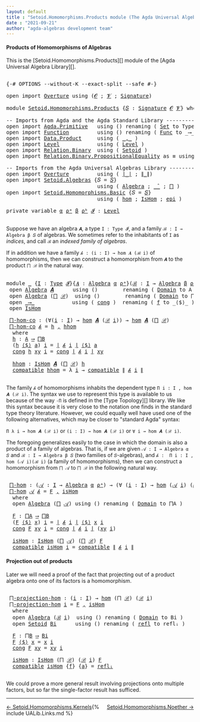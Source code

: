 ```yaml
---
layout: default
title : "Setoid.Homomorphisms.Products module (The Agda Universal Algebra Library)"
date : "2021-09-21"
author: "agda-algebras development team"
---
```


#### <a id="products-of-homomorphisms">Products of Homomorphisms of Algebras</a>

This is the [Setoid.Homomorphisms.Products][] module of the [Agda Universal Algebra Library][].

<pre class="Agda">

<a id="364" class="Symbol">{-#</a> <a id="368" class="Keyword">OPTIONS</a> <a id="376" class="Pragma">--without-K</a> <a id="388" class="Pragma">--exact-split</a> <a id="402" class="Pragma">--safe</a> <a id="409" class="Symbol">#-}</a>

<a id="414" class="Keyword">open</a> <a id="419" class="Keyword">import</a> <a id="426" href="Overture.html" class="Module">Overture</a> <a id="435" class="Keyword">using</a> <a id="441" class="Symbol">(</a><a id="442" href="Overture.Signatures.html#648" class="Generalizable">𝓞</a> <a id="444" class="Symbol">;</a> <a id="446" href="Overture.Signatures.html#650" class="Generalizable">𝓥</a> <a id="448" class="Symbol">;</a> <a id="450" href="Overture.Signatures.html#3291" class="Function">Signature</a><a id="459" class="Symbol">)</a>

<a id="462" class="Keyword">module</a> <a id="469" href="Setoid.Homomorphisms.Products.html" class="Module">Setoid.Homomorphisms.Products</a> <a id="499" class="Symbol">{</a><a id="500" href="Setoid.Homomorphisms.Products.html#500" class="Bound">𝑆</a> <a id="502" class="Symbol">:</a> <a id="504" href="Overture.Signatures.html#3291" class="Function">Signature</a> <a id="514" href="Overture.Signatures.html#648" class="Generalizable">𝓞</a> <a id="516" href="Overture.Signatures.html#650" class="Generalizable">𝓥</a><a id="517" class="Symbol">}</a> <a id="519" class="Keyword">where</a>

<a id="526" class="Comment">-- Imports from Agda and the Agda Standard Library --------------------------</a>
<a id="604" class="Keyword">open</a> <a id="609" class="Keyword">import</a> <a id="616" href="Agda.Primitive.html" class="Module">Agda.Primitive</a>   <a id="633" class="Keyword">using</a> <a id="639" class="Symbol">()</a> <a id="642" class="Keyword">renaming</a> <a id="651" class="Symbol">(</a> <a id="653" href="Agda.Primitive.html#326" class="Primitive">Set</a> <a id="657" class="Symbol">to</a> <a id="660" class="Primitive">Type</a> <a id="665" class="Symbol">)</a>
<a id="667" class="Keyword">open</a> <a id="672" class="Keyword">import</a> <a id="679" href="Function.html" class="Module">Function</a>         <a id="696" class="Keyword">using</a> <a id="702" class="Symbol">()</a> <a id="705" class="Keyword">renaming</a> <a id="714" class="Symbol">(</a> <a id="716" href="Function.Bundles.html#1868" class="Record">Func</a> <a id="721" class="Symbol">to</a> <a id="724" class="Record">_⟶_</a> <a id="728" class="Symbol">)</a>
<a id="730" class="Keyword">open</a> <a id="735" class="Keyword">import</a> <a id="742" href="Data.Product.html" class="Module">Data.Product</a>     <a id="759" class="Keyword">using</a> <a id="765" class="Symbol">(</a> <a id="767" href="Agda.Builtin.Sigma.html#236" class="InductiveConstructor Operator">_,_</a> <a id="771" class="Symbol">)</a>
<a id="773" class="Keyword">open</a> <a id="778" class="Keyword">import</a> <a id="785" href="Level.html" class="Module">Level</a>            <a id="802" class="Keyword">using</a> <a id="808" class="Symbol">(</a> <a id="810" href="Agda.Primitive.html#597" class="Postulate">Level</a> <a id="816" class="Symbol">)</a>
<a id="818" class="Keyword">open</a> <a id="823" class="Keyword">import</a> <a id="830" href="Relation.Binary.html" class="Module">Relation.Binary</a>  <a id="847" class="Keyword">using</a> <a id="853" class="Symbol">(</a> <a id="855" href="Relation.Binary.Bundles.html#1009" class="Record">Setoid</a> <a id="862" class="Symbol">)</a>
<a id="864" class="Keyword">open</a> <a id="869" class="Keyword">import</a> <a id="876" href="Relation.Binary.PropositionalEquality.html" class="Module">Relation.Binary.PropositionalEquality</a> <a id="914" class="Symbol">as</a> <a id="917" class="Module">≡</a> <a id="919" class="Keyword">using</a> <a id="925" class="Symbol">(</a> <a id="927" href="Agda.Builtin.Equality.html#151" class="Datatype Operator">_≡_</a> <a id="931" class="Symbol">)</a>

<a id="934" class="Comment">-- Imports from the Agda Universal Algebras Library ----------------------</a>
<a id="1009" class="Keyword">open</a> <a id="1014" class="Keyword">import</a> <a id="1021" href="Overture.html" class="Module">Overture</a>         <a id="1038" class="Keyword">using</a> <a id="1044" class="Symbol">(</a> <a id="1046" href="Overture.Basic.html#4326" class="Function Operator">∣_∣</a> <a id="1050" class="Symbol">;</a> <a id="1052" href="Overture.Basic.html#4364" class="Function Operator">∥_∥</a><a id="1055" class="Symbol">)</a>
<a id="1057" class="Keyword">open</a> <a id="1062" class="Keyword">import</a> <a id="1069" href="Setoid.Algebras.html" class="Module">Setoid.Algebras</a> <a id="1085" class="Symbol">{</a><a id="1086" class="Argument">𝑆</a> <a id="1088" class="Symbol">=</a> <a id="1090" href="Setoid.Homomorphisms.Products.html#500" class="Bound">𝑆</a><a id="1091" class="Symbol">}</a>
                             <a id="1122" class="Keyword">using</a> <a id="1128" class="Symbol">(</a> <a id="1130" href="Setoid.Algebras.Basic.html#2837" class="Record">Algebra</a> <a id="1138" class="Symbol">;</a> <a id="1140" href="Setoid.Algebras.Basic.html#3776" class="Function Operator">_̂_</a> <a id="1144" class="Symbol">;</a> <a id="1146" href="Setoid.Algebras.Products.html#1634" class="Function">⨅</a> <a id="1148" class="Symbol">)</a>
<a id="1150" class="Keyword">open</a> <a id="1155" class="Keyword">import</a> <a id="1162" href="Setoid.Homomorphisms.Basic.html" class="Module">Setoid.Homomorphisms.Basic</a> <a id="1189" class="Symbol">{</a><a id="1190" class="Argument">𝑆</a> <a id="1192" class="Symbol">=</a> <a id="1194" href="Setoid.Homomorphisms.Products.html#500" class="Bound">𝑆</a><a id="1195" class="Symbol">}</a>
                             <a id="1226" class="Keyword">using</a> <a id="1232" class="Symbol">(</a> <a id="1234" href="Setoid.Homomorphisms.Basic.html#1918" class="Function">hom</a> <a id="1238" class="Symbol">;</a> <a id="1240" href="Setoid.Homomorphisms.Basic.html#1825" class="Record">IsHom</a> <a id="1246" class="Symbol">;</a> <a id="1248" href="Setoid.Homomorphisms.Basic.html#2541" class="Function">epi</a> <a id="1252" class="Symbol">)</a>

<a id="1255" class="Keyword">private</a> <a id="1263" class="Keyword">variable</a> <a id="1272" href="Setoid.Homomorphisms.Products.html#1272" class="Generalizable">α</a> <a id="1274" href="Setoid.Homomorphisms.Products.html#1274" class="Generalizable">ρᵃ</a> <a id="1277" href="Setoid.Homomorphisms.Products.html#1277" class="Generalizable">β</a> <a id="1279" href="Setoid.Homomorphisms.Products.html#1279" class="Generalizable">ρᵇ</a> <a id="1282" href="Setoid.Homomorphisms.Products.html#1282" class="Generalizable">𝓘</a> <a id="1284" class="Symbol">:</a> <a id="1286" href="Agda.Primitive.html#597" class="Postulate">Level</a>

</pre>

Suppose we have an algebra `𝑨`, a type `I : Type 𝓘`, and a family
`ℬ : I → Algebra β 𝑆` of algebras.  We sometimes refer to the inhabitants of `I`
as *indices*, and call `ℬ` an *indexed family of algebras*.

If in addition we have a family `𝒽 : (i : I) → hom 𝑨 (ℬ i)` of homomorphisms, then
we can construct a homomorphism from `𝑨` to the product `⨅ ℬ` in the natural way.

<pre class="Agda">

<a id="1693" class="Keyword">module</a> <a id="1700" href="Setoid.Homomorphisms.Products.html#1700" class="Module">_</a> <a id="1702" class="Symbol">{</a><a id="1703" href="Setoid.Homomorphisms.Products.html#1703" class="Bound">I</a> <a id="1705" class="Symbol">:</a> <a id="1707" href="Setoid.Homomorphisms.Products.html#660" class="Primitive">Type</a> <a id="1712" href="Setoid.Homomorphisms.Products.html#1282" class="Generalizable">𝓘</a><a id="1713" class="Symbol">}{</a><a id="1715" href="Setoid.Homomorphisms.Products.html#1715" class="Bound">𝑨</a> <a id="1717" class="Symbol">:</a> <a id="1719" href="Setoid.Algebras.Basic.html#2837" class="Record">Algebra</a> <a id="1727" href="Setoid.Homomorphisms.Products.html#1272" class="Generalizable">α</a> <a id="1729" href="Setoid.Homomorphisms.Products.html#1274" class="Generalizable">ρᵃ</a><a id="1731" class="Symbol">}(</a><a id="1733" href="Setoid.Homomorphisms.Products.html#1733" class="Bound">ℬ</a> <a id="1735" class="Symbol">:</a> <a id="1737" href="Setoid.Homomorphisms.Products.html#1703" class="Bound">I</a> <a id="1739" class="Symbol">→</a> <a id="1741" href="Setoid.Algebras.Basic.html#2837" class="Record">Algebra</a> <a id="1749" href="Setoid.Homomorphisms.Products.html#1277" class="Generalizable">β</a> <a id="1751" href="Setoid.Homomorphisms.Products.html#1279" class="Generalizable">ρᵇ</a><a id="1753" class="Symbol">)</a>  <a id="1756" class="Keyword">where</a>
 <a id="1763" class="Keyword">open</a> <a id="1768" href="Setoid.Algebras.Basic.html#2837" class="Module">Algebra</a> <a id="1776" href="Setoid.Homomorphisms.Products.html#1715" class="Bound">𝑨</a>      <a id="1783" class="Keyword">using</a> <a id="1789" class="Symbol">()</a>        <a id="1799" class="Keyword">renaming</a> <a id="1808" class="Symbol">(</a> <a id="1810" href="Setoid.Algebras.Basic.html#2894" class="Field">Domain</a> <a id="1817" class="Symbol">to</a> <a id="1820" class="Field">A</a> <a id="1822" class="Symbol">)</a>
 <a id="1825" class="Keyword">open</a> <a id="1830" href="Setoid.Algebras.Basic.html#2837" class="Module">Algebra</a> <a id="1838" class="Symbol">(</a><a id="1839" href="Setoid.Algebras.Products.html#1634" class="Function">⨅</a> <a id="1841" href="Setoid.Homomorphisms.Products.html#1733" class="Bound">ℬ</a><a id="1842" class="Symbol">)</a>  <a id="1845" class="Keyword">using</a> <a id="1851" class="Symbol">()</a>        <a id="1861" class="Keyword">renaming</a> <a id="1870" class="Symbol">(</a> <a id="1872" href="Setoid.Algebras.Basic.html#2894" class="Field">Domain</a> <a id="1879" class="Symbol">to</a> <a id="1882" class="Field">⨅B</a> <a id="1885" class="Symbol">)</a>
 <a id="1888" class="Keyword">open</a> <a id="1893" href="Setoid.Homomorphisms.Products.html#724" class="Module">_⟶_</a>            <a id="1908" class="Keyword">using</a> <a id="1914" class="Symbol">(</a> <a id="1916" href="Function.Bundles.html#1938" class="Field">cong</a> <a id="1921" class="Symbol">)</a>  <a id="1924" class="Keyword">renaming</a> <a id="1933" class="Symbol">(</a> <a id="1935" href="Function.Bundles.html#1919" class="Field">f</a> <a id="1937" class="Symbol">to</a> <a id="1940" class="Field">_⟨$⟩_</a> <a id="1946" class="Symbol">)</a>
 <a id="1949" class="Keyword">open</a> <a id="1954" href="Setoid.Homomorphisms.Basic.html#1825" class="Module">IsHom</a>

 <a id="1962" href="Setoid.Homomorphisms.Products.html#1962" class="Function">⨅-hom-co</a> <a id="1971" class="Symbol">:</a> <a id="1973" class="Symbol">(∀(</a><a id="1976" href="Setoid.Homomorphisms.Products.html#1976" class="Bound">i</a> <a id="1978" class="Symbol">:</a> <a id="1980" href="Setoid.Homomorphisms.Products.html#1703" class="Bound">I</a><a id="1981" class="Symbol">)</a> <a id="1983" class="Symbol">→</a> <a id="1985" href="Setoid.Homomorphisms.Basic.html#1918" class="Function">hom</a> <a id="1989" href="Setoid.Homomorphisms.Products.html#1715" class="Bound">𝑨</a> <a id="1991" class="Symbol">(</a><a id="1992" href="Setoid.Homomorphisms.Products.html#1733" class="Bound">ℬ</a> <a id="1994" href="Setoid.Homomorphisms.Products.html#1976" class="Bound">i</a><a id="1995" class="Symbol">))</a> <a id="1998" class="Symbol">→</a> <a id="2000" href="Setoid.Homomorphisms.Basic.html#1918" class="Function">hom</a> <a id="2004" href="Setoid.Homomorphisms.Products.html#1715" class="Bound">𝑨</a> <a id="2006" class="Symbol">(</a><a id="2007" href="Setoid.Algebras.Products.html#1634" class="Function">⨅</a> <a id="2009" href="Setoid.Homomorphisms.Products.html#1733" class="Bound">ℬ</a><a id="2010" class="Symbol">)</a>
 <a id="2013" href="Setoid.Homomorphisms.Products.html#1962" class="Function">⨅-hom-co</a> <a id="2022" href="Setoid.Homomorphisms.Products.html#2022" class="Bound">𝒽</a> <a id="2024" class="Symbol">=</a> <a id="2026" href="Setoid.Homomorphisms.Products.html#2045" class="Function">h</a> <a id="2028" href="Agda.Builtin.Sigma.html#236" class="InductiveConstructor Operator">,</a> <a id="2030" href="Setoid.Homomorphisms.Products.html#2121" class="Function">hhom</a>
  <a id="2037" class="Keyword">where</a>
  <a id="2045" href="Setoid.Homomorphisms.Products.html#2045" class="Function">h</a> <a id="2047" class="Symbol">:</a> <a id="2049" href="Setoid.Homomorphisms.Products.html#1820" class="Function">A</a> <a id="2051" href="Setoid.Homomorphisms.Products.html#724" class="Record Operator">⟶</a> <a id="2053" href="Setoid.Homomorphisms.Products.html#1882" class="Function">⨅B</a>
  <a id="2058" class="Symbol">(</a><a id="2059" href="Setoid.Homomorphisms.Products.html#2045" class="Function">h</a> <a id="2061" href="Setoid.Homomorphisms.Products.html#1940" class="Field Operator">⟨$⟩</a> <a id="2065" href="Setoid.Homomorphisms.Products.html#2065" class="Bound">a</a><a id="2066" class="Symbol">)</a> <a id="2068" href="Setoid.Homomorphisms.Products.html#2068" class="Bound">i</a> <a id="2070" class="Symbol">=</a> <a id="2072" href="Overture.Basic.html#4326" class="Function Operator">∣</a> <a id="2074" href="Setoid.Homomorphisms.Products.html#2022" class="Bound">𝒽</a> <a id="2076" href="Setoid.Homomorphisms.Products.html#2068" class="Bound">i</a> <a id="2078" href="Overture.Basic.html#4326" class="Function Operator">∣</a> <a id="2080" href="Setoid.Homomorphisms.Products.html#1940" class="Field Operator">⟨$⟩</a> <a id="2084" href="Setoid.Homomorphisms.Products.html#2065" class="Bound">a</a>
  <a id="2088" href="Function.Bundles.html#1938" class="Field">cong</a> <a id="2093" href="Setoid.Homomorphisms.Products.html#2045" class="Function">h</a> <a id="2095" href="Setoid.Homomorphisms.Products.html#2095" class="Bound">xy</a> <a id="2098" href="Setoid.Homomorphisms.Products.html#2098" class="Bound">i</a> <a id="2100" class="Symbol">=</a> <a id="2102" href="Function.Bundles.html#1938" class="Field">cong</a> <a id="2107" href="Overture.Basic.html#4326" class="Function Operator">∣</a> <a id="2109" href="Setoid.Homomorphisms.Products.html#2022" class="Bound">𝒽</a> <a id="2111" href="Setoid.Homomorphisms.Products.html#2098" class="Bound">i</a> <a id="2113" href="Overture.Basic.html#4326" class="Function Operator">∣</a> <a id="2115" href="Setoid.Homomorphisms.Products.html#2095" class="Bound">xy</a>

  <a id="2121" href="Setoid.Homomorphisms.Products.html#2121" class="Function">hhom</a> <a id="2126" class="Symbol">:</a> <a id="2128" href="Setoid.Homomorphisms.Basic.html#1825" class="Record">IsHom</a> <a id="2134" href="Setoid.Homomorphisms.Products.html#1715" class="Bound">𝑨</a> <a id="2136" class="Symbol">(</a><a id="2137" href="Setoid.Algebras.Products.html#1634" class="Function">⨅</a> <a id="2139" href="Setoid.Homomorphisms.Products.html#1733" class="Bound">ℬ</a><a id="2140" class="Symbol">)</a> <a id="2142" href="Setoid.Homomorphisms.Products.html#2045" class="Function">h</a>
  <a id="2146" href="Setoid.Homomorphisms.Basic.html#1886" class="Field">compatible</a> <a id="2157" href="Setoid.Homomorphisms.Products.html#2121" class="Function">hhom</a> <a id="2162" class="Symbol">=</a> <a id="2164" class="Symbol">λ</a> <a id="2166" href="Setoid.Homomorphisms.Products.html#2166" class="Bound">i</a> <a id="2168" class="Symbol">→</a> <a id="2170" href="Setoid.Homomorphisms.Basic.html#1886" class="Field">compatible</a> <a id="2181" href="Overture.Basic.html#4364" class="Function Operator">∥</a> <a id="2183" href="Setoid.Homomorphisms.Products.html#2022" class="Bound">𝒽</a> <a id="2185" href="Setoid.Homomorphisms.Products.html#2166" class="Bound">i</a> <a id="2187" href="Overture.Basic.html#4364" class="Function Operator">∥</a>

</pre>

The family `𝒽` of homomorphisms inhabits the dependent type `Π i ꞉ I , hom 𝑨 (ℬ i)`.
The syntax we use to represent this type is available to us because of the way `-Π`
is defined in the [Type Topology][] library.  We like this syntax because it is very
close to the notation one finds in the standard type theory literature.  However, we
could equally well have used one of the following alternatives, which may be closer
to "standard Agda" syntax:

`Π λ i → hom 𝑨 (ℬ i)` or `(i : I) → hom 𝑨 (ℬ i)` or `∀ i → hom 𝑨 (ℬ i)`.

The foregoing generalizes easily to the case in which the domain is also a product of
a family of algebras. That is, if we are given `𝒜 : I → Algebra α 𝑆` and
`ℬ : I → Algebra β 𝑆` (two families of `𝑆`-algebras), and
`𝒽 :  Π i ꞉ I , hom (𝒜 i)(ℬ i)` (a family of homomorphisms), then we can construct
a homomorphism from `⨅ 𝒜` to `⨅ ℬ` in the following natural way.

<pre class="Agda">

 <a id="3108" href="Setoid.Homomorphisms.Products.html#3108" class="Function">⨅-hom</a> <a id="3114" class="Symbol">:</a> <a id="3116" class="Symbol">(</a><a id="3117" href="Setoid.Homomorphisms.Products.html#3117" class="Bound">𝒜</a> <a id="3119" class="Symbol">:</a> <a id="3121" href="Setoid.Homomorphisms.Products.html#1703" class="Bound">I</a> <a id="3123" class="Symbol">→</a> <a id="3125" href="Setoid.Algebras.Basic.html#2837" class="Record">Algebra</a> <a id="3133" href="Setoid.Homomorphisms.Products.html#1727" class="Bound">α</a> <a id="3135" href="Setoid.Homomorphisms.Products.html#1729" class="Bound">ρᵃ</a><a id="3137" class="Symbol">)</a> <a id="3139" class="Symbol">→</a> <a id="3141" class="Symbol">(∀</a> <a id="3144" class="Symbol">(</a><a id="3145" href="Setoid.Homomorphisms.Products.html#3145" class="Bound">i</a> <a id="3147" class="Symbol">:</a> <a id="3149" href="Setoid.Homomorphisms.Products.html#1703" class="Bound">I</a><a id="3150" class="Symbol">)</a> <a id="3152" class="Symbol">→</a> <a id="3154" href="Setoid.Homomorphisms.Basic.html#1918" class="Function">hom</a> <a id="3158" class="Symbol">(</a><a id="3159" href="Setoid.Homomorphisms.Products.html#3117" class="Bound">𝒜</a> <a id="3161" href="Setoid.Homomorphisms.Products.html#3145" class="Bound">i</a><a id="3162" class="Symbol">)</a> <a id="3164" class="Symbol">(</a><a id="3165" href="Setoid.Homomorphisms.Products.html#1733" class="Bound">ℬ</a> <a id="3167" href="Setoid.Homomorphisms.Products.html#3145" class="Bound">i</a><a id="3168" class="Symbol">))</a> <a id="3171" class="Symbol">→</a> <a id="3173" href="Setoid.Homomorphisms.Basic.html#1918" class="Function">hom</a> <a id="3177" class="Symbol">(</a><a id="3178" href="Setoid.Algebras.Products.html#1634" class="Function">⨅</a> <a id="3180" href="Setoid.Homomorphisms.Products.html#3117" class="Bound">𝒜</a><a id="3181" class="Symbol">)(</a><a id="3183" href="Setoid.Algebras.Products.html#1634" class="Function">⨅</a> <a id="3185" href="Setoid.Homomorphisms.Products.html#1733" class="Bound">ℬ</a><a id="3186" class="Symbol">)</a>
 <a id="3189" href="Setoid.Homomorphisms.Products.html#3108" class="Function">⨅-hom</a> <a id="3195" href="Setoid.Homomorphisms.Products.html#3195" class="Bound">𝒜</a> <a id="3197" href="Setoid.Homomorphisms.Products.html#3197" class="Bound">𝒽</a> <a id="3199" class="Symbol">=</a> <a id="3201" href="Setoid.Homomorphisms.Products.html#3278" class="Function">F</a> <a id="3203" href="Agda.Builtin.Sigma.html#236" class="InductiveConstructor Operator">,</a> <a id="3205" href="Setoid.Homomorphisms.Products.html#3361" class="Function">isHom</a>
  <a id="3213" class="Keyword">where</a>
  <a id="3221" class="Keyword">open</a> <a id="3226" href="Setoid.Algebras.Basic.html#2837" class="Module">Algebra</a> <a id="3234" class="Symbol">(</a><a id="3235" href="Setoid.Algebras.Products.html#1634" class="Function">⨅</a> <a id="3237" href="Setoid.Homomorphisms.Products.html#3195" class="Bound">𝒜</a><a id="3238" class="Symbol">)</a> <a id="3240" class="Keyword">using</a> <a id="3246" class="Symbol">()</a> <a id="3249" class="Keyword">renaming</a> <a id="3258" class="Symbol">(</a> <a id="3260" href="Setoid.Algebras.Basic.html#2894" class="Field">Domain</a> <a id="3267" class="Symbol">to</a> <a id="3270" class="Field">⨅A</a> <a id="3273" class="Symbol">)</a>

  <a id="3278" href="Setoid.Homomorphisms.Products.html#3278" class="Function">F</a> <a id="3280" class="Symbol">:</a> <a id="3282" href="Setoid.Homomorphisms.Products.html#3270" class="Function">⨅A</a> <a id="3285" href="Setoid.Homomorphisms.Products.html#724" class="Record Operator">⟶</a> <a id="3287" href="Setoid.Homomorphisms.Products.html#1882" class="Function">⨅B</a>
  <a id="3292" class="Symbol">(</a><a id="3293" href="Setoid.Homomorphisms.Products.html#3278" class="Function">F</a> <a id="3295" href="Setoid.Homomorphisms.Products.html#1940" class="Field Operator">⟨$⟩</a> <a id="3299" href="Setoid.Homomorphisms.Products.html#3299" class="Bound">x</a><a id="3300" class="Symbol">)</a> <a id="3302" href="Setoid.Homomorphisms.Products.html#3302" class="Bound">i</a> <a id="3304" class="Symbol">=</a> <a id="3306" href="Overture.Basic.html#4326" class="Function Operator">∣</a> <a id="3308" href="Setoid.Homomorphisms.Products.html#3197" class="Bound">𝒽</a> <a id="3310" href="Setoid.Homomorphisms.Products.html#3302" class="Bound">i</a> <a id="3312" href="Overture.Basic.html#4326" class="Function Operator">∣</a> <a id="3314" href="Setoid.Homomorphisms.Products.html#1940" class="Field Operator">⟨$⟩</a> <a id="3318" href="Setoid.Homomorphisms.Products.html#3299" class="Bound">x</a> <a id="3320" href="Setoid.Homomorphisms.Products.html#3302" class="Bound">i</a>
  <a id="3324" href="Function.Bundles.html#1938" class="Field">cong</a> <a id="3329" href="Setoid.Homomorphisms.Products.html#3278" class="Function">F</a> <a id="3331" href="Setoid.Homomorphisms.Products.html#3331" class="Bound">xy</a> <a id="3334" href="Setoid.Homomorphisms.Products.html#3334" class="Bound">i</a> <a id="3336" class="Symbol">=</a> <a id="3338" href="Function.Bundles.html#1938" class="Field">cong</a> <a id="3343" href="Overture.Basic.html#4326" class="Function Operator">∣</a> <a id="3345" href="Setoid.Homomorphisms.Products.html#3197" class="Bound">𝒽</a> <a id="3347" href="Setoid.Homomorphisms.Products.html#3334" class="Bound">i</a> <a id="3349" href="Overture.Basic.html#4326" class="Function Operator">∣</a> <a id="3351" class="Symbol">(</a><a id="3352" href="Setoid.Homomorphisms.Products.html#3331" class="Bound">xy</a> <a id="3355" href="Setoid.Homomorphisms.Products.html#3334" class="Bound">i</a><a id="3356" class="Symbol">)</a>

  <a id="3361" href="Setoid.Homomorphisms.Products.html#3361" class="Function">isHom</a> <a id="3367" class="Symbol">:</a> <a id="3369" href="Setoid.Homomorphisms.Basic.html#1825" class="Record">IsHom</a> <a id="3375" class="Symbol">(</a><a id="3376" href="Setoid.Algebras.Products.html#1634" class="Function">⨅</a> <a id="3378" href="Setoid.Homomorphisms.Products.html#3195" class="Bound">𝒜</a><a id="3379" class="Symbol">)</a> <a id="3381" class="Symbol">(</a><a id="3382" href="Setoid.Algebras.Products.html#1634" class="Function">⨅</a> <a id="3384" href="Setoid.Homomorphisms.Products.html#1733" class="Bound">ℬ</a><a id="3385" class="Symbol">)</a> <a id="3387" href="Setoid.Homomorphisms.Products.html#3278" class="Function">F</a>
  <a id="3391" href="Setoid.Homomorphisms.Basic.html#1886" class="Field">compatible</a> <a id="3402" href="Setoid.Homomorphisms.Products.html#3361" class="Function">isHom</a> <a id="3408" href="Setoid.Homomorphisms.Products.html#3408" class="Bound">i</a> <a id="3410" class="Symbol">=</a> <a id="3412" href="Setoid.Homomorphisms.Basic.html#1886" class="Field">compatible</a> <a id="3423" href="Overture.Basic.html#4364" class="Function Operator">∥</a> <a id="3425" href="Setoid.Homomorphisms.Products.html#3197" class="Bound">𝒽</a> <a id="3427" href="Setoid.Homomorphisms.Products.html#3408" class="Bound">i</a> <a id="3429" href="Overture.Basic.html#4364" class="Function Operator">∥</a>
</pre>


#### <a id="projections-out-of-products">Projection out of products</a>

Later we will need a proof of the fact that projecting out of a product algebra
onto one of its factors is a homomorphism.

<pre class="Agda">

 <a id="3656" href="Setoid.Homomorphisms.Products.html#3656" class="Function">⨅-projection-hom</a> <a id="3673" class="Symbol">:</a> <a id="3675" class="Symbol">(</a><a id="3676" href="Setoid.Homomorphisms.Products.html#3676" class="Bound">i</a> <a id="3678" class="Symbol">:</a> <a id="3680" href="Setoid.Homomorphisms.Products.html#1703" class="Bound">I</a><a id="3681" class="Symbol">)</a> <a id="3683" class="Symbol">→</a> <a id="3685" href="Setoid.Homomorphisms.Basic.html#1918" class="Function">hom</a> <a id="3689" class="Symbol">(</a><a id="3690" href="Setoid.Algebras.Products.html#1634" class="Function">⨅</a> <a id="3692" href="Setoid.Homomorphisms.Products.html#1733" class="Bound">ℬ</a><a id="3693" class="Symbol">)</a> <a id="3695" class="Symbol">(</a><a id="3696" href="Setoid.Homomorphisms.Products.html#1733" class="Bound">ℬ</a> <a id="3698" href="Setoid.Homomorphisms.Products.html#3676" class="Bound">i</a><a id="3699" class="Symbol">)</a>
 <a id="3702" href="Setoid.Homomorphisms.Products.html#3656" class="Function">⨅-projection-hom</a> <a id="3719" href="Setoid.Homomorphisms.Products.html#3719" class="Bound">i</a> <a id="3721" class="Symbol">=</a> <a id="3723" href="Setoid.Homomorphisms.Products.html#3859" class="Function">F</a> <a id="3725" href="Agda.Builtin.Sigma.html#236" class="InductiveConstructor Operator">,</a> <a id="3727" href="Setoid.Homomorphisms.Products.html#3909" class="Function">isHom</a>
  <a id="3735" class="Keyword">where</a>
  <a id="3743" class="Keyword">open</a> <a id="3748" href="Setoid.Algebras.Basic.html#2837" class="Module">Algebra</a> <a id="3756" class="Symbol">(</a><a id="3757" href="Setoid.Homomorphisms.Products.html#1733" class="Bound">ℬ</a> <a id="3759" href="Setoid.Homomorphisms.Products.html#3719" class="Bound">i</a><a id="3760" class="Symbol">)</a>  <a id="3763" class="Keyword">using</a> <a id="3769" class="Symbol">()</a> <a id="3772" class="Keyword">renaming</a> <a id="3781" class="Symbol">(</a> <a id="3783" href="Setoid.Algebras.Basic.html#2894" class="Field">Domain</a> <a id="3790" class="Symbol">to</a> <a id="3793" class="Field">Bi</a> <a id="3796" class="Symbol">)</a>
  <a id="3800" class="Keyword">open</a> <a id="3805" href="Relation.Binary.Bundles.html#1009" class="Module">Setoid</a> <a id="3812" href="Setoid.Homomorphisms.Products.html#3793" class="Function">Bi</a>      <a id="3820" class="Keyword">using</a> <a id="3826" class="Symbol">()</a> <a id="3829" class="Keyword">renaming</a> <a id="3838" class="Symbol">(</a> <a id="3840" href="Relation.Binary.Structures.html#1568" class="Function">refl</a> <a id="3845" class="Symbol">to</a> <a id="3848" class="Function">reflᵢ</a> <a id="3854" class="Symbol">)</a>

  <a id="3859" href="Setoid.Homomorphisms.Products.html#3859" class="Function">F</a> <a id="3861" class="Symbol">:</a> <a id="3863" href="Setoid.Homomorphisms.Products.html#1882" class="Function">⨅B</a> <a id="3866" href="Setoid.Homomorphisms.Products.html#724" class="Record Operator">⟶</a> <a id="3868" href="Setoid.Homomorphisms.Products.html#3793" class="Function">Bi</a>
  <a id="3873" href="Setoid.Homomorphisms.Products.html#3859" class="Function">F</a> <a id="3875" href="Setoid.Homomorphisms.Products.html#1940" class="Field Operator">⟨$⟩</a> <a id="3879" href="Setoid.Homomorphisms.Products.html#3879" class="Bound">x</a> <a id="3881" class="Symbol">=</a> <a id="3883" href="Setoid.Homomorphisms.Products.html#3879" class="Bound">x</a> <a id="3885" href="Setoid.Homomorphisms.Products.html#3719" class="Bound">i</a>
  <a id="3889" href="Function.Bundles.html#1938" class="Field">cong</a> <a id="3894" href="Setoid.Homomorphisms.Products.html#3859" class="Function">F</a> <a id="3896" href="Setoid.Homomorphisms.Products.html#3896" class="Bound">xy</a> <a id="3899" class="Symbol">=</a> <a id="3901" href="Setoid.Homomorphisms.Products.html#3896" class="Bound">xy</a> <a id="3904" href="Setoid.Homomorphisms.Products.html#3719" class="Bound">i</a>

  <a id="3909" href="Setoid.Homomorphisms.Products.html#3909" class="Function">isHom</a> <a id="3915" class="Symbol">:</a> <a id="3917" href="Setoid.Homomorphisms.Basic.html#1825" class="Record">IsHom</a> <a id="3923" class="Symbol">(</a><a id="3924" href="Setoid.Algebras.Products.html#1634" class="Function">⨅</a> <a id="3926" href="Setoid.Homomorphisms.Products.html#1733" class="Bound">ℬ</a><a id="3927" class="Symbol">)</a> <a id="3929" class="Symbol">(</a><a id="3930" href="Setoid.Homomorphisms.Products.html#1733" class="Bound">ℬ</a> <a id="3932" href="Setoid.Homomorphisms.Products.html#3719" class="Bound">i</a><a id="3933" class="Symbol">)</a> <a id="3935" href="Setoid.Homomorphisms.Products.html#3859" class="Function">F</a>
  <a id="3939" href="Setoid.Homomorphisms.Basic.html#1886" class="Field">compatible</a> <a id="3950" href="Setoid.Homomorphisms.Products.html#3909" class="Function">isHom</a> <a id="3956" class="Symbol">{</a><a id="3957" href="Setoid.Homomorphisms.Products.html#3957" class="Bound">f</a><a id="3958" class="Symbol">}</a> <a id="3960" class="Symbol">{</a><a id="3961" href="Setoid.Homomorphisms.Products.html#3961" class="Bound">a</a><a id="3962" class="Symbol">}</a> <a id="3964" class="Symbol">=</a> <a id="3966" href="Setoid.Homomorphisms.Products.html#3848" class="Function">reflᵢ</a>

</pre>

We could prove a more general result involving projections onto multiple factors, but so far the single-factor result has sufficed.

---------------------------------

<span style="float:left;">[← Setoid.Homomorphisms.Kernels](Setoid.Homomorphisms.Kernels.html)</span>
<span style="float:right;">[Setoid.Homomorphisms.Noether →](Setoid.Homomorphisms.Noether.html)</span>

{% include UALib.Links.md %}
